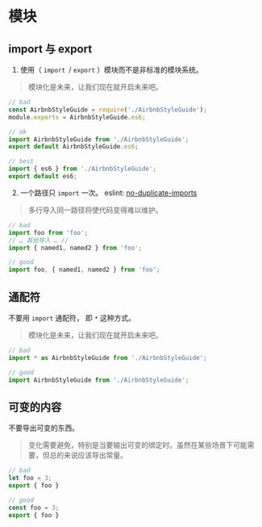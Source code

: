 # 模块

## import 与 export

1. 使用（ `import `/ `export` ）模块而不是非标准的模块系统。

>  模块化是未来，让我们现在就开启未来吧。

```js
// bad
const AirbnbStyleGuide = require('./AirbnbStyleGuide');
module.exports = AirbnbStyleGuide.es6;

// ok
import AirbnbStyleGuide from './AirbnbStyleGuide';
export default AirbnbStyleGuide.es6;

// best
import { es6 } from './AirbnbStyleGuide';
export default es6;
```

2. 一个路径只 `import` 一次。 eslint: [no-duplicate-imports](https://eslint.org/docs/latest/rules/no-duplicate-imports)

>  多行导入同一路径将使代码变得难以维护。

```js
// bad
import foo from 'foo';
// … 其他导入 … //
import { named1, named2 } from 'foo';

// good
import foo, { named1, named2 } from 'foo';
```

## 通配符

不要用 `import` 通配符， 即 `*` 这种方式。 <Badge text="必要"/>

>  模块化是未来，让我们现在就开启未来吧。

```js
// bad
import * as AirbnbStyleGuide from './AirbnbStyleGuide';

// good
import AirbnbStyleGuide from './AirbnbStyleGuide';
```

## 可变的内容

不要导出可变的东西。 <Badge text="必要"/> 

>  变化需要避免，特别是当要输出可变的绑定时。虽然在某些场景下可能需要，但总的来说应该导出常量。

```js
// bad
let foo = 3;
export { foo }

// good
const foo = 3;
export { foo }
```
